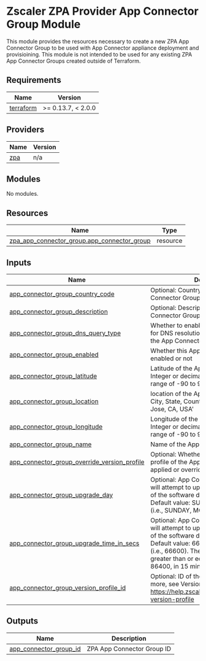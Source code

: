 # Zscaler ZPA Provider App Connector Group Module

This module provides the resources necessary to create a new ZPA App Connector Group to be used with App Connector appliance deployment and provisioining. This module is not intended to be used for any existing ZPA App Connector Groups created outside of Terraform.

<!-- BEGINNING OF PRE-COMMIT-TERRAFORM DOCS HOOK -->
## Requirements

| Name | Version |
|------|---------|
| <a name="requirement_terraform"></a> [terraform](#requirement\_terraform) | >= 0.13.7, < 2.0.0 |

## Providers

| Name | Version |
|------|---------|
| <a name="provider_zpa"></a> [zpa](#provider\_zpa) | n/a |

## Modules

No modules.

## Resources

| Name | Type |
|------|------|
| [zpa_app_connector_group.app_connector_group](https://registry.terraform.io/providers/zscaler/zpa/latest/docs/resources/app_connector_group) | resource |

## Inputs

| Name | Description | Type | Default | Required |
|------|-------------|------|---------|:--------:|
| <a name="input_app_connector_group_country_code"></a> [app\_connector\_group\_country\_code](#input\_app\_connector\_group\_country\_code) | Optional: Country code of this App Connector Group. example 'US' | `string` | `""` | no |
| <a name="input_app_connector_group_description"></a> [app\_connector\_group\_description](#input\_app\_connector\_group\_description) | Optional: Description of the App Connector Group | `string` | `""` | no |
| <a name="input_app_connector_group_dns_query_type"></a> [app\_connector\_group\_dns\_query\_type](#input\_app\_connector\_group\_dns\_query\_type) | Whether to enable IPv4 or IPv6, or both, for DNS resolution of all applications in the App Connector Group | `string` | `"IPV4_IPV6"` | no |
| <a name="input_app_connector_group_enabled"></a> [app\_connector\_group\_enabled](#input\_app\_connector\_group\_enabled) | Whether this App Connector Group is enabled or not | `bool` | `true` | no |
| <a name="input_app_connector_group_latitude"></a> [app\_connector\_group\_latitude](#input\_app\_connector\_group\_latitude) | Latitude of the App Connector Group. Integer or decimal. With values in the range of -90 to 90 | `string` | n/a | yes |
| <a name="input_app_connector_group_location"></a> [app\_connector\_group\_location](#input\_app\_connector\_group\_location) | location of the App Connector Group in City, State, Country format. example: 'San Jose, CA, USA' | `string` | n/a | yes |
| <a name="input_app_connector_group_longitude"></a> [app\_connector\_group\_longitude](#input\_app\_connector\_group\_longitude) | Longitude of the App Connector Group. Integer or decimal. With values in the range of -90 to 90 | `string` | n/a | yes |
| <a name="input_app_connector_group_name"></a> [app\_connector\_group\_name](#input\_app\_connector\_group\_name) | Name of the App Connector Group | `string` | n/a | yes |
| <a name="input_app_connector_group_override_version_profile"></a> [app\_connector\_group\_override\_version\_profile](#input\_app\_connector\_group\_override\_version\_profile) | Optional: Whether the default version profile of the App Connector Group is applied or overridden. Default: false | `bool` | `true` | no |
| <a name="input_app_connector_group_upgrade_day"></a> [app\_connector\_group\_upgrade\_day](#input\_app\_connector\_group\_upgrade\_day) | Optional: App Connectors in this group will attempt to update to a newer version of the software during this specified day. Default value: SUNDAY. List of valid days (i.e., SUNDAY, MONDAY, etc) | `string` | `"SUNDAY"` | no |
| <a name="input_app_connector_group_upgrade_time_in_secs"></a> [app\_connector\_group\_upgrade\_time\_in\_secs](#input\_app\_connector\_group\_upgrade\_time\_in\_secs) | Optional: App Connectors in this group will attempt to update to a newer version of the software during this specified time. Default value: 66600. Integer in seconds (i.e., 66600). The integer should be greater than or equal to 0 and less than 86400, in 15 minute intervals | `string` | `"66600"` | no |
| <a name="input_app_connector_group_version_profile_id"></a> [app\_connector\_group\_version\_profile\_id](#input\_app\_connector\_group\_version\_profile\_id) | Optional: ID of the version profile. To learn more, see Version Profile Use Cases. https://help.zscaler.com/zpa/configuring-version-profile | `string` | `"0"` | no |

## Outputs

| Name | Description |
|------|-------------|
| <a name="output_app_connector_group_id"></a> [app\_connector\_group\_id](#output\_app\_connector\_group\_id) | ZPA App Connector Group ID |
<!-- END OF PRE-COMMIT-TERRAFORM DOCS HOOK -->
